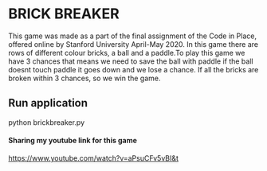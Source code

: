 # BRICK BREAKER

This game was made as a part of the final assignment of the Code in Place, offered online by Stanford University April-May 2020.
In this game there are rows of different colour bricks, a ball and a paddle.To play this game we have 3 chances that means we need to save the ball with paddle if the ball doesnt touch paddle 
it goes down and we lose a chance. If all the bricks are broken within 3 chances, so we win the game.

## Run application
python brickbreaker.py

#### Sharing my youtube link for this game
https://www.youtube.com/watch?v=aPsuCFv5vBI&t
